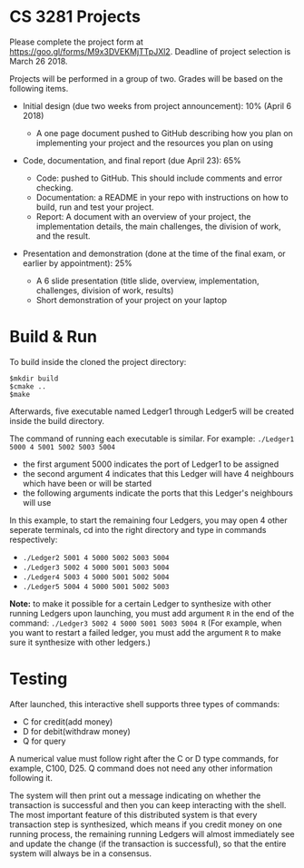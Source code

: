 # CS 3281 ProjectsPlease complete the project form at https://goo.gl/forms/M9x3DVEKMjTTpJXl2. Deadline of project selection is March 26 2018.Projects will be performed in a group of two. Grades will be based on the following items.- Initial design (due two weeks from project announcement): 10%   (April 6 2018)  - A one page document pushed to GitHub describing how you plan on implementing your project and the resources you plan on using- Code, documentation, and final report (due April 23): 65%  - Code: pushed to GitHub. This should include comments and error checking.  - Documentation: a README in your repo with instructions on how to build, run and test your project.  - Report: A document with an overview of your project, the implementation details, the main challenges, the division of work, and the result.- Presentation and demonstration (done at the time of the final exam, or earlier by appointment): 25%  - A 6 slide presentation (title slide, overview, implementation, challenges, division of work, results)  - Short demonstration of your project on your laptop# Build & RunTo build inside the cloned the project directory:    $mkdir build    $cmake ..    $makeAfterwards, five executable named Ledger1 through Ledger5 will be created inside the build directory.  The command of running each executable is similar. For example: `./Ledger1 5000 4 5001 5002 5003 5004`    - the first argument 5000 indicates the port of Ledger1 to be assigned- the second argument 4 indicates that this Ledger will have 4 neighbours which have been or will be started- the following arguments indicate the ports that this Ledger's neighbours will useIn this example, to start the remaining four Ledgers, you may open 4 other seperate terminals, cd into the right directory and type in commands respectively:- `./Ledger2 5001 4 5000 5002 5003 5004`- `./Ledger3 5002 4 5000 5001 5003 5004`- `./Ledger4 5003 4 5000 5001 5002 5004`- `./Ledger5 5004 4 5000 5001 5002 5003`**Note:** to make it possible for a certain Ledger to synthesize with other running Ledgers upon launching, you must add argument `R` in the end of the command: `./Ledger3 5002 4 5000 5001 5003 5004 R` (For example, when you want to restart a failed ledger, you must add the argument `R` to make sure it synthesize with other ledgers.)  # TestingAfter launched, this interactive shell supports three types of commands: - C for credit(add money) - D for debit(withdraw money) - Q for queryA numerical value must follow right after the C or D type commands, for example, C100, D25. Q command does not need any other information following it.The system will then print out a message indicating on whether the transaction is successful and then you can keep interacting with the shell. The most important feature of this distributed system is that every transaction step is synthesized, which means if you credit money on one running process, the remaining running Ledgers will almost immediately see and update the change (if the transaction is successful), so that the entire system will always be in a consensus.